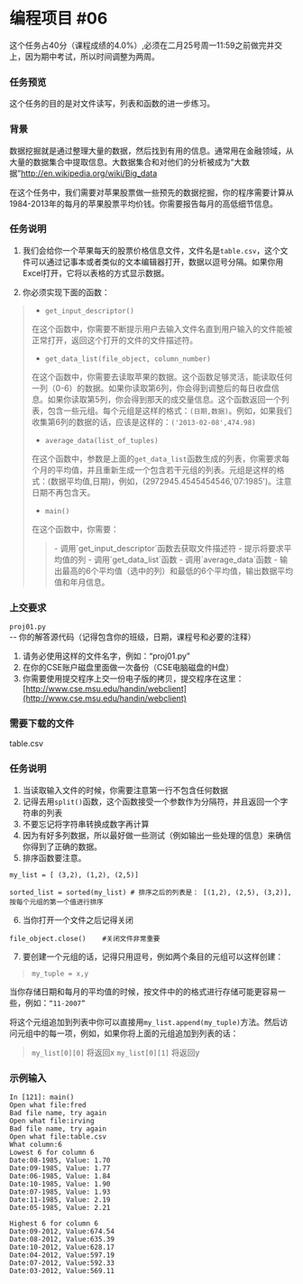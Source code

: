# 编程项目 #06

这个任务占40分（课程成绩的4.0%）,必须在二月25号周一11:59之前做完并交上，因为期中考试，所以时间调整为两周。

### 任务预览

这个任务的目的是对文件读写，列表和函数的进一步练习。

### 背景

数据挖掘就是通过整理大量的数据，然后找到有用的信息。通常用在金融领域，从大量的数据集合中提取信息。大数据集合和对他们的分析被成为“大数据”http://en.wikipedia.org/wiki/Big_data

在这个任务中，我们需要对苹果股票做一些预先的数据挖掘，你的程序需要计算从1984-2013年的每月的苹果股票平均价钱。你需要报告每月的高低细节信息。

### 任务说明

1. 我们会给你一个苹果每天的股票价格信息文件，文件名是`table.csv`，这个文件可以通过记事本或者类似的文本编辑器打开，数据以逗号分隔。如果你用Excel打开，它将以表格的方式显示数据。

2. 你必须实现下面的函数：

<blockquote>

- `get_input_descriptor()`

在这个函数中，你需要不断提示用户去输入文件名直到用户输入的文件能被正常打开，返回这个打开的文件的文件描述符。

- `get_data_list(file_object, column_number)`

在这个函数中，你需要去读取苹果的数据。这个函数足够灵活，能读取任何一列（0-6）的数据。如果你读取第6列，你会得到调整后的每日收盘信息。如果你读取第5列，你会得到那天的成交量信息。这个函数返回一个列表，包含一些元组。每个元组是这样的格式：`(日期,数据)`。例如，如果我们收集第6列的数据的话，应该是这样的：`('2013-02-08',474.98)`

- `average_data(list_of_tuples)` 

在这个函数中，参数是上面的`get_data_list`函数生成的列表，你需要求每个月的平均值，并且重新生成一个包含若干元组的列表。元组是这样的格式：(数据平均值,日期)，例如，(2972945.4545454546,'07:1985')。注意日期不再包含天。

- `main()`

在这个函数中，你需要：

<blockquote>
- 调用`get_input_descriptor`函数去获取文件描述符
- 提示将要求平均值的列
- 调用`get_data_list`函数
- 调用`average_data`函数
- 输出最高的6个平均值（选中的列）和最低的6个平均值，输出数据平均值和年月信息。
</blockquote>

</blockquote>

### 上交要求

`proj01.py` -- 你的解答源代码（记得包含你的班级，日期，课程号和必要的注释）

1. 请务必使用这样的文件名字，例如：“proj01.py”
2. 在你的CSE账户磁盘里面做一次备份（CSE电脑磁盘的H盘）
3. 你需要使用提交程序上交一份电子版的拷贝，提交程序在这里： [http://www.cse.msu.edu/handin/webclient](http://www.cse.msu.edu/handin/webclient)

### 需要下载的文件

table.csv

### 任务说明

1. 当读取输入文件的时候，你需要注意第一行不包含任何数据
2. 记得去用`split()`函数，这个函数接受一个参数作为分隔符，并且返回一个字符串的列表
3. 不要忘记将字符串转换成数字再计算
4. 因为有好多列数据，所以最好做一些测试（例如输出一些处理的信息）来确信你得到了正确的数据。
5. 排序函数要注意。

`my_list = [ (3,2), (1,2), (2,5)]`


`sorted_list = sorted(my_list) # 排序之后的列表是： [(1,2), (2,5), (3,2)], 按每个元组的第一个值进行排序`

6. 当你打开一个文件之后记得关闭

`file_object.close()    #关闭文件非常重要`

7. 要创建一个元组的话，记得只用逗号，例如两个条目的元组可以这样创建：

> `my_tuple = x,y`

当你存储日期和每月的平均值的时候，按文件中的的格式进行存储可能更容易一些，例如：`“11-2007”`

将这个元组追加到列表中你可以直接用`my_list.append(my_tuple)`方法。然后访问元组中的每一项，例如，如果你将上面的元组追加到列表的话：

> `my_list[0][0]` 将返回x
> `my_list[0][1]` 将返回y

### 示例输入

```
In [121]: main()
Open what file:fred
Bad file name, try again
Open what file:irving
Bad file name, try again
Open what file:table.csv
What column:6
Lowest 6 for column 6
Date:08-1985, Value: 1.70
Date:09-1985, Value: 1.77
Date:06-1985, Value: 1.84
Date:10-1985, Value: 1.90
Date:07-1985, Value: 1.93
Date:11-1985, Value: 2.19
Date:05-1985, Value: 2.21

Highest 6 for column 6
Date:09-2012, Value:674.54
Date:08-2012, Value:635.39
Date:10-2012, Value:628.17
Date:04-2012, Value:597.19
Date:07-2012, Value:592.33
Date:03-2012, Value:569.11
```
